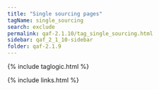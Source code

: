 ```yaml
---
title: "Single sourcing pages"
tagName: single_sourcing
search: exclude
permalink: qaf-2.1.10/tag_single_sourcing.html
sidebar: qaf_2_1_10-sidebar
folder: qaf-2.1.9
---
```

{% include taglogic.html %}

{% include links.html %}
